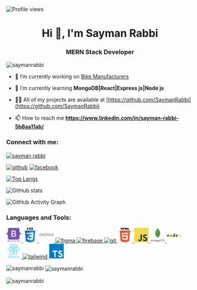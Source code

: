 ![Profile views](https://gpvc.arturio.dev/saymanrabbi)  
<h1 align="center">Hi 👋, I'm Sayman Rabbi</h1>
<h3 align="center">MERN Stack Developer</h3>

<p align="left"> <img src="https://komarev.com/ghpvc/?username=saymanrabbi&label=Profile%20views&color=0e75b6&style=flat" alt="saymanrabbi" /> </p>

- 🔭 I’m currently working on [Bike Manufacturers](https://assignment-12-client-dde4f.web.app/)

- 🌱 I’m currently learning **MongoDB|React|Express js|Node js**

- 👨‍💻 All of my projects are available at [https://github.com/SaymanRabbi](https://github.com/SaymanRabbi)

- 📫 How to reach me **https://www.linkedin.com/in/sayman-rabbi-5b8aa11ab/**

<h3 align="left">Connect with me:</h3>
<p align="left">
<a href="https://fb.com/sayman rabbi" target="blank"><img align="center" src="https://raw.githubusercontent.com/rahuldkjain/github-profile-readme-generator/master/src/images/icons/Social/facebook.svg" alt="sayman rabbi" height="30" width="40" /></a>
</p>


[<img src='https://cdn.jsdelivr.net/npm/simple-icons@3.0.1/icons/github.svg' alt='github' height='40'>](https://github.com/saymanrabbi)  [<img src='https://cdn.jsdelivr.net/npm/simple-icons@3.0.1/icons/facebook.svg' alt='facebook' height='40'>](https://www.facebook.com/saymanrabbi)  

[![Top Langs](https://github-readme-stats.vercel.app/api/top-langs/?username=saymanrabbi)](https://github.com/anuraghazra/github-readme-stats)

![GitHub stats](https://github-readme-stats.vercel.app/api?username=saymanrabbi&show_icons=true)  

![GitHub Activity Graph](https://activity-graph.herokuapp.com/graph?username=saymanrabbi)  



<h3 align="left">Languages and Tools:</h3>
<p align="left"> <a href="https://getbootstrap.com" target="_blank" rel="noreferrer"> <img src="https://raw.githubusercontent.com/devicons/devicon/master/icons/bootstrap/bootstrap-plain-wordmark.svg" alt="bootstrap" width="40" height="40"/> </a> <a href="https://www.w3schools.com/css/" target="_blank" rel="noreferrer"> <img src="https://raw.githubusercontent.com/devicons/devicon/master/icons/css3/css3-original-wordmark.svg" alt="css3" width="40" height="40"/> </a> <a href="https://expressjs.com" target="_blank" rel="noreferrer"> <img src="https://raw.githubusercontent.com/devicons/devicon/master/icons/express/express-original-wordmark.svg" alt="express" width="40" height="40"/> </a> <a href="https://www.figma.com/" target="_blank" rel="noreferrer"> <img src="https://www.vectorlogo.zone/logos/figma/figma-icon.svg" alt="figma" width="40" height="40"/> </a> <a href="https://firebase.google.com/" target="_blank" rel="noreferrer"> <img src="https://www.vectorlogo.zone/logos/firebase/firebase-icon.svg" alt="firebase" width="40" height="40"/> </a> <a href="https://git-scm.com/" target="_blank" rel="noreferrer"> <img src="https://www.vectorlogo.zone/logos/git-scm/git-scm-icon.svg" alt="git" width="40" height="40"/> </a> <a href="https://www.w3.org/html/" target="_blank" rel="noreferrer"> <img src="https://raw.githubusercontent.com/devicons/devicon/master/icons/html5/html5-original-wordmark.svg" alt="html5" width="40" height="40"/> </a> <a href="https://developer.mozilla.org/en-US/docs/Web/JavaScript" target="_blank" rel="noreferrer"> <img src="https://raw.githubusercontent.com/devicons/devicon/master/icons/javascript/javascript-original.svg" alt="javascript" width="40" height="40"/> </a> <a href="https://www.mongodb.com/" target="_blank" rel="noreferrer"> <img src="https://raw.githubusercontent.com/devicons/devicon/master/icons/mongodb/mongodb-original-wordmark.svg" alt="mongodb" width="40" height="40"/> </a> <a href="https://nodejs.org" target="_blank" rel="noreferrer"> <img src="https://raw.githubusercontent.com/devicons/devicon/master/icons/nodejs/nodejs-original-wordmark.svg" alt="nodejs" width="40" height="40"/> </a> <a href="https://reactjs.org/" target="_blank" rel="noreferrer"> <img src="https://raw.githubusercontent.com/devicons/devicon/master/icons/react/react-original-wordmark.svg" alt="react" width="40" height="40"/> </a> <a href="https://tailwindcss.com/" target="_blank" rel="noreferrer"> <img src="https://www.vectorlogo.zone/logos/tailwindcss/tailwindcss-icon.svg" alt="tailwind" width="40" height="40"/> </a> <a href="https://www.typescriptlang.org/" target="_blank" rel="noreferrer"> <img src="https://raw.githubusercontent.com/devicons/devicon/master/icons/typescript/typescript-original.svg" alt="typescript" width="40" height="40"/> </a> </p>

<p><img align="left" src="https://github-readme-stats.vercel.app/api/top-langs?username=saymanrabbi&show_icons=true&locale=en&layout=compact" alt="saymanrabbi" /></p>

<p>&nbsp;<img align="center" src="https://github-readme-stats.vercel.app/api?username=saymanrabbi&show_icons=true&locale=en" alt="saymanrabbi" /></p>

<p><img align="center" src="https://github-readme-streak-stats.herokuapp.com/?user=saymanrabbi&" alt="saymanrabbi" /></p>
